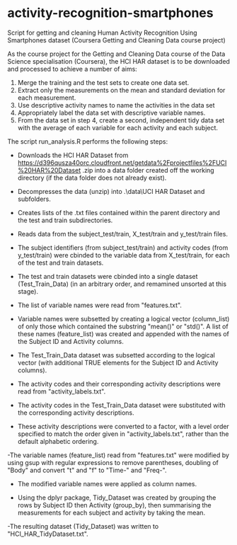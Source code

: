 activity-recognition-smartphones
================================

Script for getting and cleaning Human Activity Recognition Using Smartphones dataset (Coursera Getting and Cleaning Data course project)

As the course project for the Getting and Cleaning Data course of the Data Science specialisation (Coursera), the HCI HAR dataset is to be downloaded and processed to achieve a number of aims:

1) Merge the training and the test sets to create one data set.
2) Extract only the measurements on the mean and standard deviation for each measurement. 
3) Use descriptive activity names to name the activities in the data set
4) Appropriately label the data set with descriptive variable names. 
5) From the data set in step 4, create a second, independent tidy data set with the average of each variable for each activity and each subject.


The script run_analysis.R performs the following steps:

- Downloads the HCI HAR Dataset from https://d396qusza40orc.cloudfront.net/getdata%2Fprojectfiles%2FUCI%20HAR%20Dataset  .zip into a data folder created off the working directory (if the data folder does not already exist).

- Decompresses the data (unzip) into .\data\UCI HAR Dataset and subfolders.

- Creates lists of the .txt files contained within the parent directory and the test and train subdirectories.

- Reads data from the subject_test/train, X_test/train and y_test/train files.

- The subject identifiers (from subject_test/train) and activity codes (from y_test/train) were cbinded to the variable data from X_test/train, for each of the test and train datasets.

- The test and train datasets were cbinded into a single dataset (Test_Train_Data) (in an arbitrary order, and remamined unsorted at this stage).

- The list of variable names were read from "features.txt". 

- Variable names were subsetted by creating a logical vector (column_list) of only those which contained the substring "mean()" or "std()". A list of these names (feature_list) was created and appended with the names of the Subject ID and Activity columns.

- The Test_Train_Data dataset was subsetted according to the logical vector (with additional TRUE elements for the Subject ID and Activity columns).

- The activity codes and their corresponding activity descriptions were read from "activity_labels.txt".

- The activity codes in the Test_Train_Data dataset were substituted with the corresponding activity descriptions. 

- These activity descriptions were converted to a factor, with a level order specified to match the order given in "activity_labels.txt", rather than the default alphabetic ordering.

-The variable names (feature_list) read from "features.txt" were modified by using gsup with regular expressions to remove parentheses, doubling of "Body" and convert "t" and "f" to "Time-" and "Freq-".

- The modified variable names were applied as column names.

- Using the dplyr package, Tidy_Dataset was created by grouping the rows by Subject ID then Activity (group_by), then summarising the measurements for each subject and activity by taking the mean.

-The resulting dataset (Tidy_Dataset) was written to "HCI_HAR_TidyDataset.txt".

